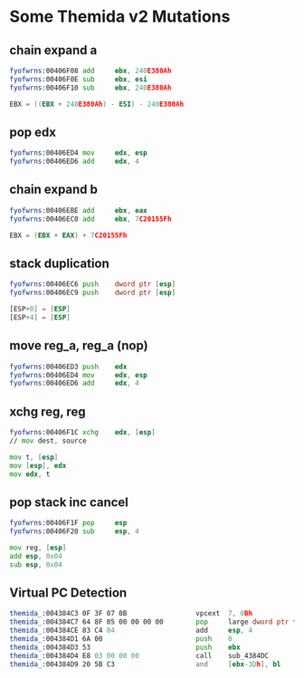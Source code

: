 # Some Themida v2 Mutations

## chain expand a
```asm
fyofwrns:00406F08 add     ebx, 240E380Ah
fyofwrns:00406F0E sub     ebx, esi
fyofwrns:00406F10 sub     ebx, 240E380Ah
```
```asm
EBX = ((EBX + 240E380Ah) - ESI) - 240E380Ah
```
## pop edx
```asm
fyofwrns:00406ED4 mov     edx, esp
fyofwrns:00406ED6 add     edx, 4
```
## chain expand b
```asm
fyofwrns:00406EBE add     ebx, eax
fyofwrns:00406EC0 add     ebx, 7C20155Fh
```
```asm
EBX = (EBX + EAX) + 7C20155Fh
```
## stack duplication 
```asm
fyofwrns:00406EC6 push    dword ptr [esp]
fyofwrns:00406EC9 push    dword ptr [esp]
```
```asm
[ESP+0] = [ESP]
[ESP+4] = [ESP]
```
## move reg_a, reg_a (nop)
```asm
fyofwrns:00406ED3 push    edx
fyofwrns:00406ED4 mov     edx, esp
fyofwrns:00406ED6 add     edx, 4
```
## xchg reg, reg
```asm
fyofwrns:00406F1C xchg    edx, [esp]
// mov dest, source
```
```asm
mov t, [esp]
mov [esp], edx
mov edx, t
```
## pop stack inc cancel
```asm
fyofwrns:00406F1F pop     esp
fyofwrns:00406F20 sub     esp, 4
```
```asm
mov reg, [esp]
add esp, 0x04
sub esp, 0x04
```

## Virtual PC Detection
```asm
themida_:004384C3 0F 3F 07 0B                 vpcext  7, 0Bh                          ; Virtual PC - ISA extension
themida_:004384C7 64 8F 05 00 00 00 00        pop     large dword ptr fs:0
themida_:004384CE 83 C4 04                    add     esp, 4                          ; Add
themida_:004384D1 6A 00                       push    0
themida_:004384D3 53                          push    ebx
themida_:004384D4 E8 03 00 00 00              call    sub_4384DC                      ; Call Procedure
themida_:004384D9 20 5B C3                    and     [ebx-3Dh], bl   
```

